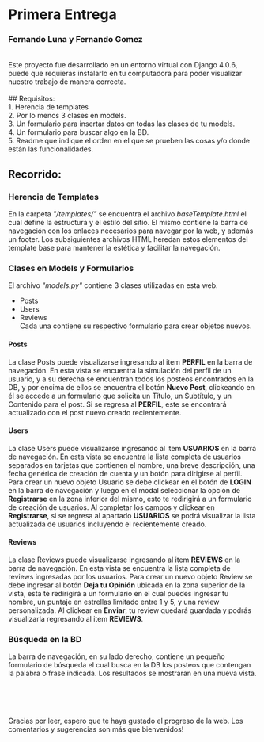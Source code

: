 # Primera Entrega

### Fernando Luna y Fernando Gomez <br>
<br>
Este proyecto fue desarrollado en un entorno virtual con Django 4.0.6, puede que requieras instalarlo en tu computadora para poder visualizar nuestro trabajo de manera correcta.
<br>
<br>
## Requisitos: <br>
1. Herencia de templates <br>
2. Por lo menos 3 clases en models. <br>
3. Un formulario para insertar datos en todas las clases de tu models. <br>
4. Un formulario para buscar algo en la BD. <br>
5. Readme que indique el orden en el que se prueben las cosas y/o donde están las funcionalidades. <br>

## Recorrido:

### Herencia de Templates
En la carpeta _"/templates/"_ se encuentra el archivo _baseTemplate.html_ el cual define la estructura y el estilo del sitio. El mismo contiene la barra de navegación con los enlaces necesarios para navegar por la web, y además un footer. Los subsiguientes archivos HTML heredan estos elementos del template base para mantener la estética y facilitar la navegación.

### Clases en Models y Formularios
El archivo _"models.py"_ contiene 3 clases utilizadas en esta web. <br>
- Posts  <br>
- Users  <br>
- Reviews  <br>
Cada una contiene su respectivo formulario para crear objetos nuevos.
#### Posts
La clase Posts puede visualizarse ingresando al item **PERFIL** en la barra de navegación. En esta vista se encuentra la simulación del perfil de un usuario, y a su derecha se encuentran todos los posteos encontrados en la DB, y por encima de ellos se encuentra el botón **Nuevo Post**, clickeando en él se accede a un formulario que solicita un Título, un Subtítulo, y un Contenido para el post. Si se regresa al **PERFIL**, este se encontrará actualizado con el post nuevo creado recientemente.

#### Users
La clase Users puede visualizarse ingresando al item **USUARIOS** en la barra de navegación. En esta vista se encuentra la lista completa de usuarios separados en tarjetas que contienen el nombre, una breve descripción, una fecha genérica de creación de cuenta y un botón para dirigirse al perfil. Para crear un nuevo objeto Usuario se debe clickear en el botón de **LOGIN** en la barra de navegación y luego en el modal seleccionar la opción de **Registrarse** en la zona inferior del mismo, esto te redirigirá a un formulario de creación de usuarios. Al completar los campos y clickear en **Registrarse**, si se regresa al apartado **USUARIOS** se podrá visualizar la lista actualizada de usuarios incluyendo el recientemente creado.

#### Reviews
La clase Reviews puede visualizarse ingresando al item **REVIEWS** en la barra de navegación. En esta vista se encuentra la lista completa de reviews ingresadas por los usuarios. Para crear un nuevo objeto Review se debe ingresar al botón **Deja tu Opinión** ubicada en la zona superior de la vista, esta te redirigirá a un formulario en el cual puedes ingresar tu nombre, un puntaje en estrellas limitado entre 1 y 5, y una review personalizada. Al clickear en **Enviar**, tu review quedará guardada y podrás visualizarla regresando al item **REVIEWS**.

### Búsqueda en la BD

La barra de navegación, en su lado derecho, contiene un pequeño formulario de búsqueda el cual busca en la DB los posteos que contengan la palabra o frase indicada. Los resultados se mostraran en una nueva vista.

<br>
<br>
<br>

Gracias por leer, espero que te haya gustado el progreso de la web. Los comentarios y sugerencias son más que bienvenidos!

